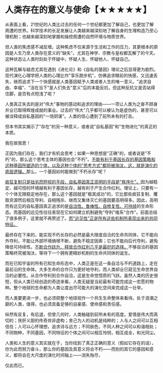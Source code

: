 # 人类存在的意义与使命【★★★★★】

从表面上看，21世纪的人类比过去的任何一个世纪都更加了解自己，也更加了解周遭的世界。科学技术的长足发展让人类越来越深刻地了解自身的生理构造乃至心理机制；也越来越深刻地掌握和操控周遭的自然环境与物质世界。

但人类的焦虑感不减反增。这种焦虑不仅来源于生活和工作的压力，其更根本的原因是人生乃至人类存在意义的"缺失"。尤其在神学、宗教与皇权都瓦解了的今天。这种状态让人类时刻处于怀疑中，怀疑人生、怀疑他人、怀疑自己。

这种瓦解与疑虑尤其在遇到《进化论》和《自私的基因》理论之后显得更为剧烈。现代演化心理学把人类的心理比作"享乐跑步机"，仿佛追求眼前的快感，又迅速丢失，继而追求下一个快感就是人类基因赋予人类或者人生的唯一意义。"追求自由、幸福"、"活在当下"是人们失去"意义"后的本能反抗，但这种反抗又是否站得住脚，是否有点短浅了呢？

人类真正失去的是对"伟大"事物的感动和追求的理由——一项让人类为之奋不顾身并业已取得辉煌成就的事业。过去的"伟大"几乎都可以被认为是虚伪的，甚至可以被诠释成自私基因的"一场阴谋"。人类的信心遭到了前所未有的打击。

但本书其实揭示了"存在"的另一种意义，或者说"自私基因"和"生物进化"的真正的本质。

我在故我思！

正因为我们存在，我们才有机会思考；如果一种思想是"正确"的，或者说是"不朽"的，那么这个思考主体的基因也会"不朽"。[不能有利于基因长存的基因策略和这种基因所塑造的个体，以及这种个体的"思考方式"都将被淘汰，这，就是演化的底层逻辑。]()那么，一个基因如何能做到"不朽长存"呢？

[疯狂复制只是拙劣而短视的手段，自私基因真正高明的手段是"秩序化"。]()因为越稳定、越可控的环境越有利于基因长存，越有利于产生合作红利。理论上，只要有一个个体无限稳定地存在，那么这个基因就是"极其成功"的，它比那些疯狂复制、攫取资源然后相互夺利、自相残杀、继而又集体灭亡的基因要高明得多。因此，高明而有远见的自私基因真正追求的是[自洽性、鲁棒性、自修复性、可持续]()的生命形态。而基因的远见性往往表现在它如何建立机制避免"夺利"维系"合作"。前面总结了很多例子，这里就不再赘述了。[而"远见性"正是所有这些机制所表现出来的共同特征。]()

最终存在下来的，能实现不朽长存的必然是最大限度自洽的生命共同体，它不能向外夺利，不能让外部环境熵增不断，避免不稳定因素；它也不能向后代夺利，避免降低可持续性。[不断合作跃升、释放合作红利几乎是最好的选择。]()不够自洽的基因策略终究被淘汰，等待下一个拥有更精妙机制的生命共同体的诞生。

而在已知宇宙的所有已知生命形态中，人类正是在这一条自洽与不朽道路上，走在最前沿的生命体。大多生命的合作只为更好地夺利，而人类却业已窥见生命世界自洽的必要性。从合作夺利到合作自洽，这是生命觉悟质的飞跃。虽然人类的历史很短，但从人类已经创造的奇迹来看，人类无疑是当前最有可能完成这一宏愿的物种。整个地球的生命都为人类让度出尽可能大的演化空间来完成这一壮举。

而人类要更进一步，也必须把整个地球视作一个共生生命整体来看待。处于浪潮之巅的人类，值得，也必须具备足够的自豪感、使命感和责任感。

纵然有反复，有后退，但曾几何时，人类触碰到前所未有的高度。爱情是伟大而真切的；侠肝义胆的传奇并非虚构；舍己为人的动机是纯粹的；人与人之间可以互相信任；人可以心怀理想，追求诗与远方；不同肤色，不同人种之间可以和谐相处；不同物种，不同基因，不同特征的个体之间可以相互怜悯，相互成全，和光同尘。

人类和人生的意义其实就在于，当你找到了真正正确的意义（假如它存在的话），你为此而努力奋斗，那么你的基因及其意义将会不朽——而别的其它的基因和意义，都将会在大尺度的演化时间轴上——消失殆尽，

仅此而已。
